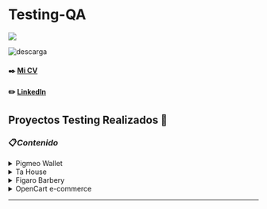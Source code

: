 
<h1 align="left">Testing-QA</h3>

<p align="left">
  <a href="https://skillicons.dev">
    <img src="https://skillicons.dev/icons?i=html,js,css,mysql,react,vscode,figma,docker,selenium" />
  </a>
</p>


![descarga](https://user-images.githubusercontent.com/86979361/187540414-5f58deaa-2201-456a-b358-d3d37be24dfb.jpg)

#### ✒️ [Mi CV](./Docs/cv_maxibarbosa_en.pdf)

#### ✏️ [LinkedIn](https://www.linkedin.com/in/maxi-barbosa/)

## Proyectos Testing Realizados 📒

### 📋<em>Contenido</em>

<details><summary>Pigmeo Wallet</summary>
<p align="left">
  
- [Deploy pigmeo-app.netlify.app](https://pigmeo-app.netlify.app/)
- [Testing Docs](https://docs.google.com/spreadsheets/d/1-Ge_utFt7pmLCH6jQiVcPtutyufL6ym18Rn6FHfFios/edit#gid=549048910)  
- [GitHub Action](https://github.com/No-Country/s8-14-t-mern/actions)
- [Repositorio del proyecto](https://github.com/No-Country/s8-14-t-mern)
> App Desarrollada en la comunidad no-country donde su función es unir personas de diferentes roles formando equipos ágiles trabajando con metodologías scrum. Mi rol en el team s8-14-t-mern fue el de Tester Qa.
</details>

<details><summary>Ta House</summary>
<p align="left">
  
- [Deploy de la app](https://dev.tahouse.casa/) 
- [Testing Docs](https://docs.google.com/document/d/1dUFPsR8bqabMhBHuJoDZJEjY0QTFLXMIijpkcEeTWhU/edit)
- [HTML Report](https://tahouse-casa.github.io/tahouse-testing/docs/downloads/inicio.html) 
- [GitHub Action](https://github.com/tahouse-casa/tahouse-testing/actions)
- [Diseño en Figma](https://www.figma.com/file/4kdfz5xOv0xe6VTIXFJmhT/TaHouse---Proyecto-Inmobiliario-1?node-id=1517%3A19288&t=5agVYS2iIg3MqEon-1)
- [Backlog en Trello](https://trello.com/b/UwFdep98/idea-5)
- [Repositorio del Proyecto](https://github.com/tahouse-casa)
> Es un proyecto web que corresponde a la Idea 5 de la plataforma iDForIdeas y consta en el desarrollo de una Inmobiliaria en donde se puede vender, comprar y alquilar cualquier propiedad. Mis Roles dentro del proyecto son el de PO y Tester, junto con el equipo trabajamos con la metodoliga Scrum.
</details>

<details><summary>Figaro Barbery</summary>
<p align="left">
  
- [Google Docs](https://docs.google.com/document/d/14fFwkLiMYYjrQySJ5P38QwySV3kIlFLiNcXz93yc4lk/edit)
- [Github Action](https://github.com/MaxiBarbo/Barbery-App/actions)
- [Diseño en Figma](https://www.figma.com/file/y2FdStiQaM8LIcS0HzgQzE/Figaro?node-id=0-1&t=CvzvX21fUPUwBZUh-0)
- [Backlog en Trello](https://trello.com/w/nocountryc101/home)
- [Repositorio del Proyecto](https://github.com/No-Country/c10-34-t-mern.git)
> Es un proyecto libre realizado con la comunidad No-Country, la app web permite la gestion de turnos y obtencion de productos de la barberia, donde se trabajo con un equipo auto-organizado con metodologia scrum
</details>

<details><summary>OpenCart e-commerce</summary>
<p align="left">
  
- [App Web](https://demo.opencart.com/index.php?route=common/home&language=en-gb) 
- [Google Docs](https://docs.google.com/document/d/1wHuhAc_iFKuRAs7inDK3Yd8zvfQRqdvXMmIfyyX36bo/edit)  
> Testing realizado con fines prácticos y mejora en la búsqueda de bugs y/o defectos en apps web, donde fue expuesto como entrega para un proyecto final de un curso de Testing QA realizado en CoderHouse  
</details>
 
---
